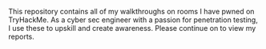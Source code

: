 This repository contains all of my walkthroughs on rooms I have pwned on TryHackMe.  As a cyber sec engineer with a passion for penetration testing, I use these to upskill and create awareness.  Please continue on to view my reports.

